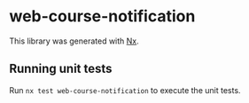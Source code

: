 # web-course-notification

This library was generated with [Nx](https://nx.dev).

## Running unit tests

Run `nx test web-course-notification` to execute the unit tests.
